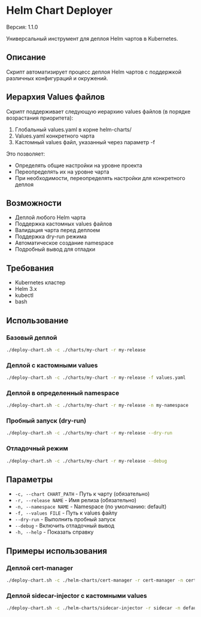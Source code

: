 # Helm Chart Deployer

Версия: 1.1.0

Универсальный инструмент для деплоя Helm чартов в Kubernetes.

## Описание
Скрипт автоматизирует процесс деплоя Helm чартов с поддержкой различных конфигураций и окружений.

## Иерархия Values файлов
Скрипт поддерживает следующую иерархию values файлов (в порядке возрастания приоритета):

1. Глобальный values.yaml в корне helm-charts/
2. Values.yaml конкретного чарта
3. Кастомный values файл, указанный через параметр -f

Это позволяет:
- Определять общие настройки на уровне проекта
- Переопределять их на уровне чарта
- При необходимости, переопределять настройки для конкретного деплоя

## Возможности
- Деплой любого Helm чарта
- Поддержка кастомных values файлов
- Валидация чарта перед деплоем
- Поддержка dry-run режима
- Автоматическое создание namespace
- Подробный вывод для отладки

## Требования
- Kubernetes кластер
- Helm 3.x
- kubectl
- bash

## Использование

### Базовый деплой
```bash
./deploy-chart.sh -c ./charts/my-chart -r my-release
```

### Деплой с кастомными values
```bash
./deploy-chart.sh -c ./charts/my-chart -r my-release -f values.yaml
```

### Деплой в определенный namespace
```bash
./deploy-chart.sh -c ./charts/my-chart -r my-release -n my-namespace
```

### Пробный запуск (dry-run)
```bash
./deploy-chart.sh -c ./charts/my-chart -r my-release --dry-run
```

### Отладочный режим
```bash
./deploy-chart.sh -c ./charts/my-chart -r my-release --debug
```

## Параметры
- `-c, --chart CHART_PATH` - Путь к чарту (обязательно)
- `-r, --release NAME` - Имя релиза (обязательно)
- `-n, --namespace NAME` - Namespace (по умолчанию: default)
- `-f, --values FILE` - Путь к values файлу
- `--dry-run` - Выполнить пробный запуск
- `--debug` - Включить отладочный вывод
- `-h, --help` - Показать справку

## Примеры использования

### Деплой cert-manager
```bash
./deploy-chart.sh -c ./helm-charts/cert-manager -r cert-manager -n cert-manager
```

### Деплой sidecar-injector с кастомными values
```bash
./deploy-chart.sh -c ./helm-charts/sidecar-injector -r sidecar -n default -f custom-values.yaml
```